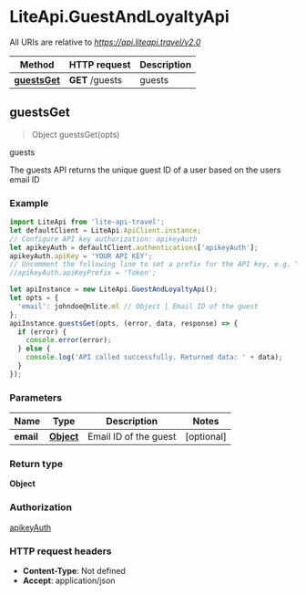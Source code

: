 # LiteApi.GuestAndLoyaltyApi

All URIs are relative to *https://api.liteapi.travel/v2.0*

Method | HTTP request | Description
------------- | ------------- | -------------
[**guestsGet**](GuestAndLoyaltyApi.md#guestsGet) | **GET** /guests | guests



## guestsGet

> Object guestsGet(opts)

guests

The guests API returns the unique guest ID of a user based on the users email ID

### Example

```javascript
import LiteApi from 'lite-api-travel';
let defaultClient = LiteApi.ApiClient.instance;
// Configure API key authorization: apikeyAuth
let apikeyAuth = defaultClient.authentications['apikeyAuth'];
apikeyAuth.apiKey = 'YOUR API KEY';
// Uncomment the following line to set a prefix for the API key, e.g. "Token" (defaults to null)
//apikeyAuth.apiKeyPrefix = 'Token';

let apiInstance = new LiteApi.GuestAndLoyaltyApi();
let opts = {
  'email': johndoe@nlite.ml // Object | Email ID of the guest
};
apiInstance.guestsGet(opts, (error, data, response) => {
  if (error) {
    console.error(error);
  } else {
    console.log('API called successfully. Returned data: ' + data);
  }
});
```

### Parameters


Name | Type | Description  | Notes
------------- | ------------- | ------------- | -------------
 **email** | [**Object**](.md)| Email ID of the guest | [optional] 

### Return type

**Object**

### Authorization

[apikeyAuth](../README.md#apikeyAuth)

### HTTP request headers

- **Content-Type**: Not defined
- **Accept**: application/json


